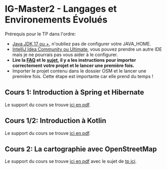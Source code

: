 # IG-Master2 - Langages et Environements Évolués

Prérequis pour le TP dans l'ordre:

- [Java JDK 17 ou +](https://adoptium.net/), n'oubliez pas de configurer votre JAVA_HOME.
- [IntelliJ Idea Community ou Ultimate](https://www.jetbrains.com/idea/download/), vous pouvez prendre un autre IDE mais je ne pourrais pas vous aider à le configurer.
- **Lire la [FAQ](#faq) et le [sujet](https://joxit.dev/IG-Master2/osm/), il y a les instructions pour importer correctement votre projet et le lancer une première fois.**
- Importer le projet contenu dans le dossier OSM et le lancer une première fois. Cette étape est importante car elle prend du temps !

## Cours 1: Introduction à Spring et Hibernate

Le support du cours se trouve [ici en pdf](https://joxit.dev/IG-Master2/beamer/spring-hibernate.pdf).

## Cours 1/2: Introduction à Kotlin

Le support du cours se trouve [ici en pdf](https://joxit.dev/IG-Master2/beamer/kotlin.pdf).

## Cours 2: La cartographie avec OpenStreetMap

Le support du cours se trouve [ici en pdf](https://joxit.dev/IG-Master2/beamer/openstreetmap.pdf) avec le sujet de [tp ici](https://joxit.dev/IG-Master2/osm/).
